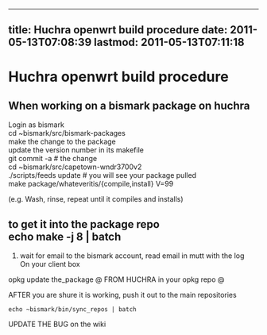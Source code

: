 
---
title: Huchra openwrt build procedure
date: 2011-05-13T07:08:39
lastmod: 2011-05-13T07:11:18
---
Huchra openwrt build procedure
==============================

When working on a bismark package on huchra
-------------------------------------------

Login as bismark\
cd \~bismark/src/bismark-packages\
make the change to the package\
update the version number in its makefile\
git commit -a \# the change\
cd \~bismark/src/capetown-wndr3700v2\
./scripts/feeds update \# you will see your package pulled\
make package/whateveritis/{compile,install} V=99

(e.g. Wash, rinse, repeat until it compiles and installs)

to get it into the package repo\
echo make -j 8 | batch
--------------------------------

1.  wait for email to the bismark account, read email in mutt with the
    log\
    On your client box

opkg update the\_package @ FROM HUCHRA in your opkg repo @

AFTER you are shure it is working, push it out to the main repositories

`echo ~bismark/bin/sync_repos | batch`

UPDATE THE BUG on the wiki
